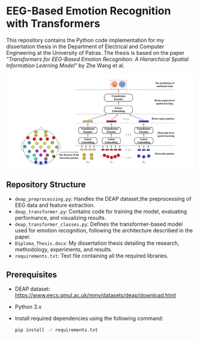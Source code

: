 # EEG-Based Emotion Recognition with Transformers

This repository contains the Python code implementation for my dissertation thesis in the Department of Electrical and Computer Engineering at the University of Patras. The thesis is based on the paper *"Transformers for EEG-Based Emotion Recognition: A Hierarchical Spatial Information Learning Model"* by Zhe Wang et al.

![Screenshot of a comment on a GitHub issue showing an image, added in the Markdown, of an Octocat smiling and raising a tentacle.](/vit.png)

## Repository Structure

- `deap_preprocessing.py`: Handles the DEAP dataset,the preprocessing of EEG data and feature extraction.
- `deap_transformer.py`: Contains code for training the model, evaluating performance, and visualizing results. 
- `deap_transformer_classes.py`: Defines the transformer-based model used for emotion recognition, following the architecture described in the paper.
- `Diploma_Thesis.docx`: My dissertation thesis detailing the research, methodology, experiments, and results.
- `requirements.txt`: Text file containing all the required libraries.


## Prerequisites

- DEAP dataset: https://www.eecs.qmul.ac.uk/mmv/datasets/deap/download.html
- Python 3.x
- Install required dependencies using the following command:

  ```bash
  pip install -r requirements.txt
